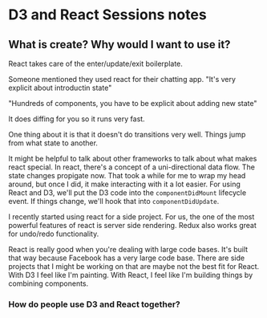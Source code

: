 # D3 and React Sessions notes

## What is create? Why would I want to use it?

React takes care of the enter/update/exit boilerplate.

Someone mentioned they used react for their chatting app. "It's very explicit about introductin state"

"Hundreds of components, you have to be explicit about adding new state"

It does diffing for you so it runs very fast.

One thing about it is that it doesn't do transitions very well. Things jump from what state to another.

It might be helpful to talk about other frameworks to talk about what makes react special. In react, there's a concept of a uni-directional data flow. The state changes propigate now. That took a while for me to wrap my head around, but once I did, it make interacting with it a lot easier. For using React and D3, we'll put the D3 code into the `componentDidMount` lifecycle event. If things change, we'll hook that into `componentDidUpdate`.

I recently started using react for a side project. For us, the one of the most powerful features of react is server side rendering. Redux also works great for undo/redo functionality.

React is really good when you're dealing with large code bases. It's built that way because Facebook has a very large code base. There are side projects that I might be working on that are maybe not the best fit for React. With D3 I feel like I'm painting. With React, I feel like I'm building things by combining components.

### How do people use D3 and React together?


